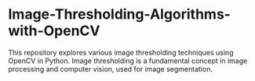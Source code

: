 # Image-Thresholding-Algorithms-with-OpenCV
This repository explores various image thresholding techniques using OpenCV in Python. Image thresholding is a fundamental concept in image processing and computer vision, used for image segmentation. 
